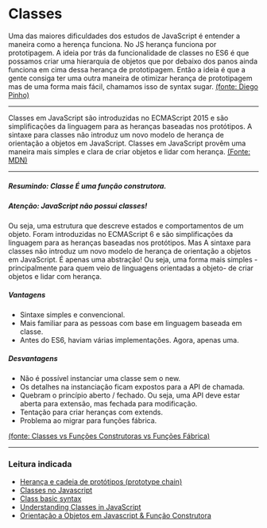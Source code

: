 # Classes

Uma das maiores dificuldades dos estudos de JavaScript é entender a maneira como a herença funciona.
No JS herança funciona por prototipagem. A ideia por trás da funcionalidade de classes no ES6 é que possamos criar uma hierarquia de objetos que por debaixo dos panos ainda funciona em cima dessa herança de prototipagem. Então a ideia é que a gente consiga ter uma outra maneira de otimizar herança de prototipagem mas de uma forma mais fácil, chamamos isso de syntax sugar. [(fonte: Diego Pinho)]( www.diegopinho.com.br)

------------

Classes em JavaScript são introduzidas no ECMAScript 2015 e são simplificações da linguagem para as heranças baseadas nos protótipos. A sintaxe para classes não introduz um novo modelo de herança de orientação a objetos em JavaScript. Classes em JavaScript provêm uma maneira mais simples e clara de criar objetos e lidar com herança.  [(Fonte: MDN) ](https://developer.mozilla.org/pt-BR/docs/Web/JavaScript/Reference/Classes)

------------

#####  Resumindo: Classe É uma função construtora.

##### Atenção: JavaScript não possui classes!


Ou seja, uma estrutura que descreve estados e comportamentos de um objeto.
Foram introduzidas no ECMAScript 6 e são simplificações da linguagem para as heranças baseadas nos protótipos. Mas 
A sintaxe para classes não introduz um novo modelo de herança de orientação a objetos em JavaScript. É apenas uma abstração! Ou seja, uma forma mais simples -principalmente para quem veio de linguagens orientadas a objeto- de criar objetos e lidar com herança.

##### Vantagens
* Sintaxe simples e convencional.
* Mais familiar para as pessoas com base em linguagem baseada em classe.
* Antes do ES6, haviam várias implementações. Agora, apenas uma.

##### Desvantagens
* Não é possível instanciar uma classe sem o new.
* Os detalhes na instanciação ficam expostos para a API de chamada.
* Quebram o princípio aberto / fechado. Ou seja, uma API deve estar aberta para extensão, mas fechada para modificação.
* Tentação para criar heranças com extends.
* Problema ao migrar para funções fábrica.

[(fonte: Classes vs Funções Construtoras vs Funções Fábrica) ](https://medium.com/@viniazvd/classes-vs-fun%C3%A7%C3%B5es-construtoras-vs-fun%C3%A7%C3%B5es-f%C3%A1brica-b92a6afa70a4)

---------------------------



### Leitura indicada
* [Herança e cadeia de protótipos (prototype chain)](https://developer.mozilla.org/pt-BR/docs/Web/JavaScript/Guide/Inheritance_and_the_prototype_chain)
* [Classes no Javascript](https://www.devmedia.com.br/classes-no-javascript/23866) 
* [Class basic syntax](https://javascript.info/class)
* [Understanding Classes in JavaScript](https://www.digitalocean.com/community/tutorials/understanding-classes-in-javascript)
* [Orientação a Objetos em Javascript & Função Construtora](http://wbruno.com.br/javascript-puro/orientacao-a-objetos-em-javascript-funcao-construtora/)



